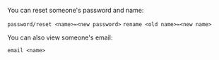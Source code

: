 You can reset someone's password and name:

`password/reset <name>=<new password>`
`rename <old name>=<new name>`
    
You can also view someone's email:

`email <name>`
